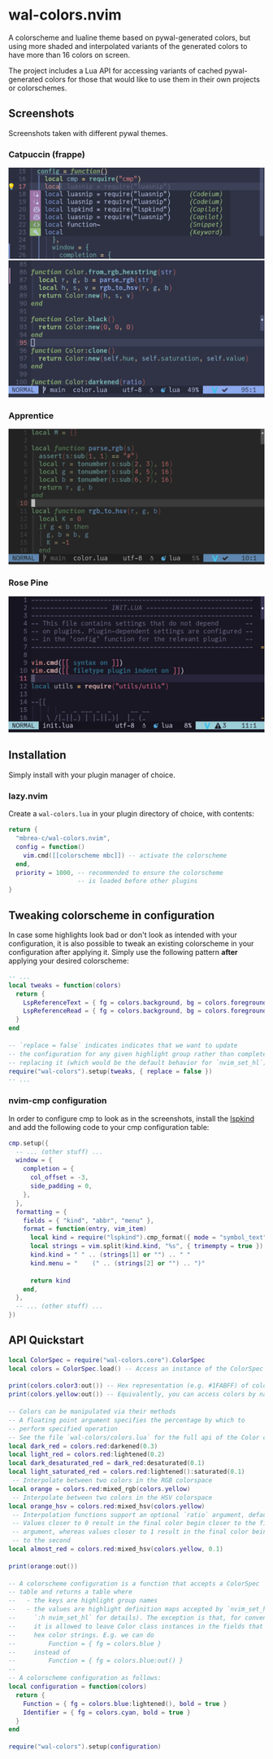 # wal-colors.nvim

A colorscheme and lualine theme based on pywal-generated colors, but using
more shaded and interpolated variants of the generated colors to have more than
16 colors on screen.

The project includes a Lua API for accessing variants of cached pywal-generated colors for those that
would like to use them in their own projects or colorschemes.

## Screenshots

Screenshots taken with different pywal themes.

### Catpuccin (frappe)

![cmp.lua](.screenshots/cmp.jpg)
![init.lua](.screenshots/colorlua.jpg)

### Apprentice

![init.lua](.screenshots/apprentice.jpg)

### Rose Pine

![init.lua](.screenshots/rose_pine.jpg)

## Installation

Simply install with your plugin manager of choice.

### lazy.nvim

Create a `wal-colors.lua` in your plugin directory of choice, with contents:

```lua
return {
  "mbrea-c/wal-colors.nvim",
  config = function()
    vim.cmd([[colorscheme mbc]]) -- activate the colorscheme
  end,
  priority = 1000, -- recommended to ensure the colorscheme
                   -- is loaded before other plugins
}
```

## Tweaking colorscheme in configuration

In case some highlights look bad or don't look as intended with your configuration,
it is also possible to tweak an existing colorscheme in your configuration after applying it.
Simply use the following pattern **after** applying your desired colorscheme:

```lua
-- ...
local tweaks = function(colors)
  return {
    LspReferenceText = { fg = colors.background, bg = colors.foreground },
    LspReferenceRead = { fg = colors.background, bg = colors.foreground },
  }
end

-- `replace = false` indicates indicates that we want to update
-- the configuration for any given highlight group rather than completely
-- replacing it (which would be the default behavior for `nvim_set_hl`)
require("wal-colors").setup(tweaks, { replace = false })
-- ...
```

### nvim-cmp configuration

In order to configure cmp to look as in the screenshots, install the
[lspkind](https://github.com/onsails/lspkind.nvim) and add the following
code to your cmp configuration table:

```lua
cmp.setup({
  -- ... (other stuff) ...
  window = {
    completion = {
      col_offset = -3,
      side_padding = 0,
    },
  },
  formatting = {
    fields = { "kind", "abbr", "menu" },
    format = function(entry, vim_item)
      local kind = require("lspkind").cmp_format({ mode = "symbol_text", maxwidth = 50 })(entry, vim_item)
      local strings = vim.split(kind.kind, "%s", { trimempty = true })
      kind.kind = " " .. (strings[1] or "") .. " "
      kind.menu = "    (" .. (strings[2] or "") .. ")"

      return kind
    end,
  },
  -- ... (other stuff) ...
})
```

## API Quickstart

```lua
local ColorSpec = require("wal-colors.core").ColorSpec
local colors = ColorSpec.load() -- Access an instance of the ColorSpec table

print(colors.color3:out()) -- Hex representation (e.g. #1FABFF) of color 3
print(colors.yellow:out()) -- Equivalently, you can access colors by name

-- Colors can be manipulated via their methods
-- A floating point argument specifies the percentage by which to
-- perform specified operation
-- See the file `wal-colors/colors.lua` for the full api of the Color class
local dark_red = colors.red:darkened(0.3)
local light_red = colors.red:lightened(0.2)
local dark_desaturated_red = dark_red:desaturated(0.1)
local light_saturated_red = colors.red:lightened():saturated(0.1)
 -- Interpolate between two colors in the RGB colorspace
local orange = colors.red:mixed_rgb(colors.yellow)
 -- Interpolate between two colors in the HSV colorspace
local orange_hsv = colors.red:mixed_hsv(colors.yellow)
 -- Interpolation functions support an optional `ratio` argument, defaulting to 0.5
 -- Values closer to 0 result in the final color begin closer to the first color
 -- argument, whereas values closer to 1 result in the final color being closer
 -- to the second
local almost_red = colors.red:mixed_hsv(colors.yellow, 0.1)

print(orange:out())

-- A colorscheme configuration is a function that accepts a ColorSpec
-- table and returns a table where
--   - the keys are highlight group names
--   - the values are highlight definition maps accepted by `nvim_set_hl()` (see
--     `:h nvim_set_hl` for details). The exception is that, for convenience,
--     it is allowed to leave Color class instances in the fields that accept
--     hex color strings. E.g. we can do
--         Function = { fg = colors.blue }
--     instead of
--         Function = { fg = colors.blue:out() }
--
-- A colorscheme configuration as follows:
local configuration = function(colors)
  return {
    Function = { fg = colors.blue:lightened(), bold = true }
    Identifier = { fg = colors.cyan, bold = true }
  }
end

require("wal-colors").setup(configuration)
```
